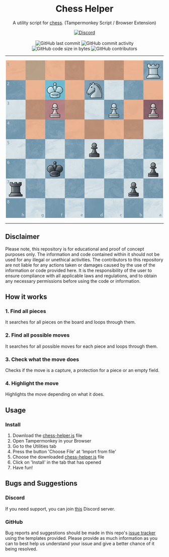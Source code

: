 <h1 align="center">Chess Helper</h1>

<p align="center">A utility script for <a href="https://chess.com">chess</a>. (Tampermonkey Script / Browser Extension)</p>

<div align="center">
    <a href="https://discord.gg/Wfc3U8Dgn7"><img src="https://img.shields.io/discord/610120595765723137?logo=discord" alt="Discord"/></a>
    <br><br>
    <img src="https://img.shields.io/github/last-commit/Lyzev/chess-helper" alt="GitHub last commit"/>
    <img src="https://img.shields.io/github/commit-activity/w/Lyzev/chess-helper" alt="GitHub commit activity"/>
    <br>
    <img src="https://img.shields.io/github/languages/code-size/Lyzev/chess-helper" alt="GitHub code size in bytes"/>
    <img src="https://img.shields.io/github/contributors/Lyzev/chess-helper" alt="GitHub contributors"/>
</div>

<hr>

<p align="center">
    <img height="500px" src="chess-helper-preview.png" alt="Preview of chess helper">
</p>

<hr>

## Disclaimer
Please note, this repository is for educational and proof of concept purposes only. The information and code contained within it should not be used for any illegal or unethical activities. The contributors to this repository are not liable for any actions taken or damages caused by the use of the information or code provided here. It is the responsibility of the user to ensure compliance with all applicable laws and regulations, and to obtain any necessary permissions before using the code or information.

## How it works

### 1. Find all pieces
It searches for all pieces on the board and loops through them.

### 2. Find all possible moves
It searches for all possible moves for each piece and loops through them.

### 3. Check what the move does
Checks if the move is a capture, a protection for a piece or an empty field.

### 4. Highlight the move
Highlights the move depending on what it does.

## Usage

### Install
1. Download the [chess-helper.js](https://github.com/Lyzev/chess-helper/releases/latest) file
2. Open Tampermonkey in your Browser
3. Go to the Utilities tab
4. Press the button 'Choose File' at 'Import from file'
5. Choose the downloaded [chess-helper.js](https://github.com/Lyzev/chess-helper/releases/latest) file
6. Click on 'Install' in the tab that has opened
7. Have fun!

## Bugs and Suggestions

### Discord
If you need support, you can join [this](https://discord.gg/5UmsQP4MFH) Discord server.

### GitHub
Bug reports and suggestions should be made in this repo's [issue tracker](https://github.com/Lyzev/chess-helper/issues) using the templates provided. Please provide as much information as you can to best help us understand your issue and give a better chance of it being resolved.
